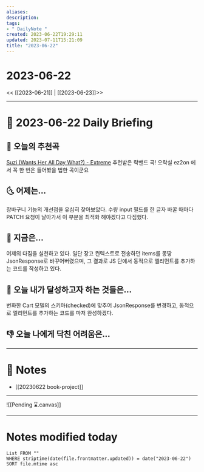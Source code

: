 ```yaml
---
aliases: 
description:
tags:
- " DailyNote "
created: 2023-06-22T19:29:11
updated: 2023-07-11T15:21:09
title: "2023-06-22"
---
```


# 2023-06-22

<< [[2023-06-21]] | [[2023-06-23]]>>

---
# 📅 2023-06-22 Daily Briefing

## 🎵 오늘의 추천곡

[Suzi (Wants Her All Day What?) - Extreme](https://youtu.be/csC9f7iinjw) 추천받은 락밴드 곡! 오락실 ez2on 에서 꼭 한 번은 들어봤을 법한 곡이군요

## 🌜 어제는...

장바구니 기능의 개선점을 유심히 찾아보았다. 수량 input 필드를 한 글자 바꿀 때마다 PATCH 요청이 날아가서 이 부분을 최적화 해야겠다고 다짐했다.

## 🙌 지금은...

어제의 다짐을 실천하고 있다. 일단 장고 컨텍스트로 전송하던 items를 몽땅 JsonResponse로 바꾸어버렸으며, 그 결과로 JS 단에서 동적으로 엘리먼트를 추가하는 코드를 작성하고 있다.

## 🚀 오늘 내가 달성하고자 하는 것들은...

변화한 Cart 모델의 스키마(checked)에 맞추어 JsonResponse를 변경하고, 동적으로 엘리먼트를 추가하는 코드를 마저 완성하겠다.

## 👎 오늘 나에게 닥친 어려움은...


---

# 📝 Notes

- [[20230622 book-project]]

___

![[Pending ⌛.canvas]]

---
# Notes modified today

```dataview
List FROM "" 
WHERE striptime(date(file.frontmatter.updated)) = date("2023-06-22") 
SORT file.mtime asc
```
